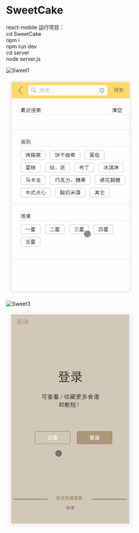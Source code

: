 ﻿# SweetCake
react-mobile
运行项目：<br/>
cd SweetCake<br/>
npm i<br/>
npm run dev<br/>
cd server<br/>
node server.js<br/>

![Sweet1](https://github.com/Lookkkk/SweetCake/raw/master/Screenshots/Sweet1.gif)

![Sweet2](https://github.com/Lookkkk/SweetCake/raw/master/Screenshots/Sweet2.gif)

![Sweet3](https://github.com/Lookkkk/SweetCake/raw/master/Screenshots/Sweet3.gif)

![Sweet4](https://github.com/Lookkkk/SweetCake/raw/master/Screenshots/Sweet4.gif)

